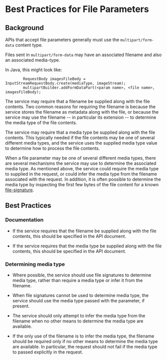 # Best Practices for File Parameters

## Background

APIs that accept file parameters generally must use the `multipart/form-data` content type.

Files sent in `multipart/form-data` may have an associated filename and also an associated media-type.

In Java, this might look like:
```
        RequestBody imagesFileBody = InputStreamRequestBody.create(mediaType, imageStream);
        multipartBuilder.addFormDataPart(<param name>, <file name>, imagesFileBody);
```

The service may require that a filename be supplied along with the file contents.  Two common reasons for requiring the filename is because the service stores the filename as metadata along with the file, or because the service may use the filename -- in particular its extension -- to determine the media type of the file contents. 


The service may require that a media type be supplied along with the file contents.  This typically needed if the file contents may be one of several different media types, and the service uses the supplied media type value to determine how to process the file contents.

When a file parameter may be one of several different media types, there are several mechanisms the service may use to determine the associated media type.  As mentioned above, the service could require the media type to supplied in the request, or could infer the media type from the filename associated with the request.  In addition, it is often possible to determine the media type by inspecting the first few bytes of the file content for a known [file-signature][file-signatures].

[file-signatures]: https://en.wikipedia.org/wiki/List_of_file_signatures 

## Best Practices

### Documentation

- If the service requires that the filename be supplied along with the file contents, this should be specified in the API document.

- If the service requires that the media type be supplied along with the file contents, this should be specified in the API document.

### Determining media type

- Where possible, the service should use file signatures to determine media type, rather than require a media type or infer it from the filename.

- When file signatures cannot be used to determine media type, the service should use the media type passed with the parameter, if present.

- The service should only attempt to infer the media type from the filename when no other means to determine the media type are available.

- If the only use of the filename is to infer the media type, the filename should be required only if no other means to determine the
media type are available.  In particular, the request should not fail if the media type to passed explicitly in the request.

